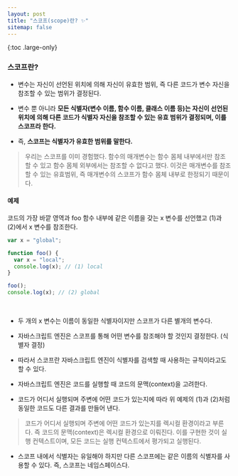 ```yaml
---
layout: post
title: "스코프(scope)란? ✨"
sitemap: false
---
```


{:toc .large-only}

### 스코프란?

- 변수는 자신이 선언된 위치에 의해 자신이 유효한 범위, 즉 다른 코드가 변수 자신을 참조할 수 있는 범위가 결정된다.

- 변수 뿐 아니라 **모든 식별자(변수 이름, 함수 이름, 클래스 이름 등)는 자신이 선언된 위치에 의해 다른 코드가 식별자 자신을 참조할 수 있는 유효 범위가 결정되며, 이를 스코프라 한다.**

- 즉, **스코프는 식별자가 유효한 범위를 말한다.**

> 우리는 스코프를 이미 경험했다. 함수의 매개변수는 함수 몸체 내부에서만 참조할 수 있고 함수 몸체 외부에서는 참조할 수 없다고 했다. 이것은 매개변수를 참조할 수 있는 유효범위, 즉 매개변수의 스코프가 함수 몸체 내부로 한정되기 때문이다.

#### 예제

코드의 가장 바깥 영역과 foo 함수 내부에 같은 이름을 갖는 x 변수를 선언했고 (1)과 (2)에서 x 변수를 참조한다.

```js
var x = "global";

function foo() {
  var x = "local";
  console.log(x); // (1) local
}

foo();
console.log(x); // (2) global
```

<br/>

- 두 개의 x 변수는 이름이 동일한 식별자이지만 스코프가 다른 별개의 변수다.

- 자바스크립트 엔진은 스코프를 통해 어떤 변수를 참조해야 할 것인지 결정한다. (식별자 결정)

- 따라서 스코프란 자바스크립트 엔진이 식별자를 검색할 때 사용하는 규칙이라고도 할 수 있다.

- 자바스크립트 엔진은 코드를 실행할 때 코드의 문맥(context)을 고려한다.

- 코드가 어디서 실행되며 주변에 어떤 코드가 있는지에 따라 위 예제의 (1)과 (2)처럼 동일한 코드도 다른 결과를 만들어 낸다.

> 코드가 어디서 실행되며 주변에 어떤 코드가 있는지를 렉시컬 환경이라고 부른다. 즉 코드의 문맥(context)은 렉시컬 환경으로 이뤄진다. 이를 구현한 것이 실행 컨텍스트이며, 모든 코드는 실행 컨텍스트에서 평가되고 실행된다.

- 스코프 내에서 식별자는 유일해야 하지만 다른 스코프에는 같은 이름의 식별자를 사용할 수 있다. 즉, 스코프는 네임스페이스다.
